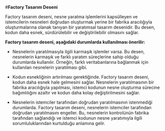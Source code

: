 #**Factory Tasarım Deseni**

Factory tasarım deseni, nesne yaratma işlemlerini kapsülleyen ve istemcilerin nesneleri doğrudan oluşturmak yerine bir fabrika aracılığıyla oluşturmalarına olanak tanıyan bir yaratımsal tasarım desenidir. Bu desen, kodun daha esnek, sürdürülebilir ve değiştirilebilir olmasını sağlar.

**Factory tasarım deseni, aşağıdaki durumlarda kullanılması önerilir:**

- Nesnelerin yaratılmasıyla ilgili karmaşık işlemler varsa. Bu desen, nesnelerin karmaşık ve farklı yaratım süreçlerine sahip olduğu durumlarda kullanılır. Örneğin, farklı veritabanlarına bağlanmak için kullanılan nesnelerin yaratılması gibi.

- Kodun esnekliğinin artırılması gerektiğinde. Factory tasarım deseni, kodun daha esnek hale gelmesini sağlar. Nesnelerin yaratılmasının bir fabrika aracılığıyla yapılması, istemci kodunun nesne oluşturma sürecine bağımlılığını azaltır ve kodun daha kolay değiştirilmesini sağlar.

- Nesnelerin istemciler tarafından doğrudan yaratılmasının istenmediği durumlarda. Factory tasarım deseni, nesnelerin istemciler tarafından doğrudan yaratılmasını engeller. Bu, nesnelerin kontrolünün fabrika tarafından sağlandığı ve istemci kodunun nesne yaratımıyla ilgili sorumluluklarından kurtulduğu anlamına gelir.
